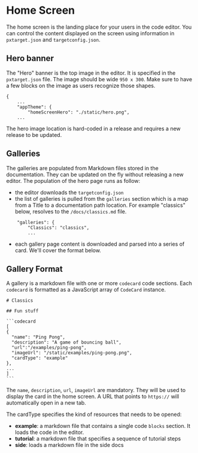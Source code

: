 # Home Screen

The home screen is the landing place for your users in the code editor. You can control the content displayed on the screen using information in ``pxtarget.json`` and ``targetconfig.json``.

## Hero banner

The "Hero" banner is the top image in the editor. It is specified in the ``pxtarget.json`` file. The image should be wide ``950 x 300``.  Make sure to have a few blocks on the image as users recognize those shapes.

```
{
    ...
    "appTheme": {
        "homeScreenHero": "./static/hero.png",
    ...
```

The hero image location is hard-coded in a release and requires a new release to be updated.

## Galleries

The galleries are populated from Markdown files stored in the documentation. They can be updated on the fly without releasing a new editor. The population of the hero page runs as follow:

* the editor downloads the ``targetconfig.json``
* the list of galleries is pulled from the ``galleries`` section which is a map from a Title to a documentation path location. For example "classics" below, resolves to the ``/docs/classics.md`` file.

```
    "galleries": {
        "Classics": "classics",
        ...
```

* each gallery page content is downloaded and parsed into a series of card. We'll cover the format below.

## Gallery Format

A gallery is a markdown file with one or more ``codecard`` code sections. Each ``codecard`` is formatted
as a JavaScript array of ``CodeCard`` instance.

````
# Classics

## Fun stuff

```codecard
[
{
  "name": "Ping Pong",
  "description": "A game of bouncing ball",
  "url":"/examples/ping-pong",
  "imageUrl": "/static/examples/ping-pong.png",
  "cardType": "example"
},
...
]
```
````

The ``name``, ``description``, ``url``, ``imageUrl`` are mandatory. They will be used to display the card in the home screen. A URL that points to ``https://`` will automatically open in a new tab.

The cardType specifies the kind of resources that needs to be opened:

* **example**: a markdown file that contains a single code ``blocks`` section. It loads the code in the editor.
* **tutorial**: a markdown file that specifies a sequence of tutorial steps
* **side**: loads a markdown file in the side docs
